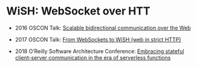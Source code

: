 # WiSH: WebSocket over HTT

* 2016 OSCON Talk: [Scalable bidirectional communication over the Web](https://cdn.oreillystatic.com/en/assets/1/event/154/Scalable%20bidirectional%20communication%20over%20the%20Web%20Presentation.pdf) 

* 2017 OSCON Talk: [From WebSockets to WiSH (web in strict HTTP)](https://cdn.oreillystatic.com/en/assets/1/event/214/From%20WebSockets%20to%20WiSH%20_web%20in%20strict%20HTTP_%20Presentation.pdf)

* 2018 O’Reilly Software Architecture Conference: [Embracing stateful client-server communication in the era of serverless functions
](https://docs.google.com/a/google.com/presentation/d/e/2PACX-1vRG5Ehjy1dPW0tX_ObXN6jaQLmBvdTQwhLYAhO2cTS9GHB3gh1QRaEXckVAG-ttpM7DSiUjfRfM7FPW/pub?start=false&loop=false&delayms=3000)
